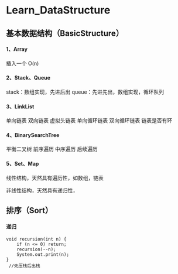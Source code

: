 # Learn_DataStructure

## 基本数据结构（BasicStructure）
#### 1、Array
插入一个 O(n)

#### 2、Stack、Queue
stack：数组实现，先进后出
queue：先进先出，数组实现，循环队列

#### 3、LinkList
单向链表
双向链表
虚拟头链表
单向循环链表
双向循环链表
链表是否有环

#### 4、BinarySearchTree
平衡二叉树
前序遍历
中序遍历
后续遍历

#### 5、Set、Map


线性结构，天然具有遍历性，如数组，链表

非线性结构，天然具有递归性，

## 排序（Sort）

#### 递归
```
void recursion(int n) {
    if (n <= 0) return;
    recursion(--n);
    System.out.print(n);
}
 //先压栈后出栈
```